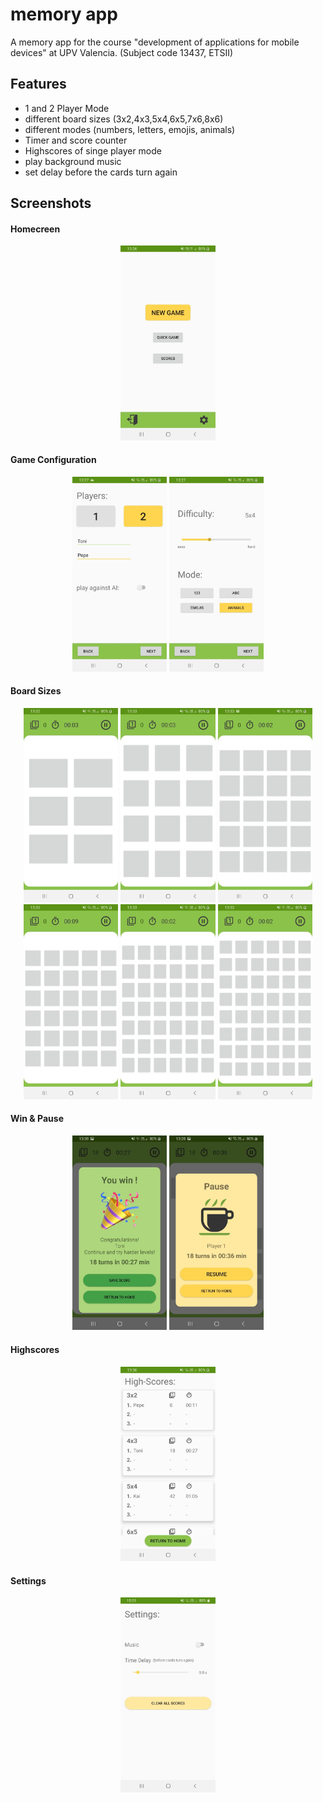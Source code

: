 # memory app
A memory app for the course "development of applications for mobile devices" at UPV Valencia. (Subject code 13437, ETSII)

## Features
- 1 and 2 Player Mode
- different board sizes (3x2,4x3,5x4,6x5,7x6,8x6)
- different modes (numbers, letters, emojis, animals)
- Timer and score counter
- Highscores of singe player mode
- play background music
- set delay before the cards turn again

## Screenshots

#### Homecreen
<p align="center">
  <img src="https://github.com/LarsHorvath/memory_app/blob/master/screenshots/homescreen.jpg" width="30%">
</p>

#### Game Configuration
<p align="center">
  <img src="https://github.com/LarsHorvath/memory_app/blob/master/screenshots/game_config1.jpg" width="30%">
  <img src="https://github.com/LarsHorvath/memory_app/blob/master/screenshots/game_config2.jpg" width="30%">
</p>

#### Board Sizes
<p align="center">
  <img src="https://github.com/LarsHorvath/memory_app/blob/master/screenshots/board3x2.jpg" width="30%">
  <img src="https://github.com/LarsHorvath/memory_app/blob/master/screenshots/board4x3.jpg" width="30%">
  <img src="https://github.com/LarsHorvath/memory_app/blob/master/screenshots/board5x4.jpg" width="30%">
  <img src="https://github.com/LarsHorvath/memory_app/blob/master/screenshots/board6x5.jpg" width="30%">
  <img src="https://github.com/LarsHorvath/memory_app/blob/master/screenshots/board7x6.jpg" width="30%">
  <img src="https://github.com/LarsHorvath/memory_app/blob/master/screenshots/board8x6.jpg" width="30%">
</p>

#### Win & Pause
<p align="center">
  <img src="https://github.com/LarsHorvath/memory_app/blob/master/screenshots/win.jpg" width="30%">
  <img src="https://github.com/LarsHorvath/memory_app/blob/master/screenshots/pause.jpg" width="30%">
</p>

#### Highscores
<p align="center">
  <img src="https://github.com/LarsHorvath/memory_app/blob/master/screenshots/scores.jpg" width="30%">
</p>

#### Settings
<p align="center">
  <img src="https://github.com/LarsHorvath/memory_app/blob/master/screenshots/setting.jpg" width="30%">
</p>



[home]: https://github.com/LarsHorvath/memory_app/blob/master/screenshots/homescreen.jpg
[game_config1]: https://github.com/LarsHorvath/memory_app/blob/master/screenshots/game_config1.jpg 
[game_config2]: https://github.com/LarsHorvath/memory_app/blob/master/screenshots/game_config2.jpg 
[board3x2]: https://github.com/LarsHorvath/memory_app/blob/master/screenshots/board3x2.jpg 
[board4x3]: https://github.com/LarsHorvath/memory_app/blob/master/screenshots/board4x3.jpg 
[board5x4]: https://github.com/LarsHorvath/memory_app/blob/master/screenshots/board5x4.jpg 
[board6x5]: https://github.com/LarsHorvath/memory_app/blob/master/screenshots/board6x5.jpg 
[board7x6]: https://github.com/LarsHorvath/memory_app/blob/master/screenshots/board7x6.jpg 
[board8x6]: https://github.com/LarsHorvath/memory_app/blob/master/screenshots/board8x6.jpg 
[pause]: https://github.com/LarsHorvath/memory_app/blob/master/screenshots/pause.jpg 
[win]: https://github.com/LarsHorvath/memory_app/blob/master/screenshots/win.jpg 
[scores]: https://github.com/LarsHorvath/memory_app/blob/master/screenshots/scores.jpg 
[setting]: https://github.com/LarsHorvath/memory_app/blob/master/screenshots/setting.jpg 

